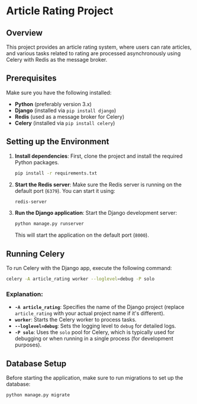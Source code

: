 # Article Rating Project

## Overview

This project provides an article rating system, where users can rate articles, and various tasks related to rating are processed asynchronously using Celery with Redis as the message broker.

## Prerequisites

Make sure you have the following installed:

- **Python** (preferably version 3.x)
- **Django** (installed via `pip install django`)
- **Redis** (used as a message broker for Celery)
- **Celery** (installed via `pip install celery`)

## Setting up the Environment

1. **Install dependencies**:
   First, clone the project and install the required Python packages.
   ```bash
   pip install -r requirements.txt
   ```

2. **Start the Redis server**:
   Make sure the Redis server is running on the default port (`6379`).
   You can start it using:
   ```bash
   redis-server
   ```

3. **Run the Django application**:
   Start the Django development server:
   ```bash
   python manage.py runserver
   ```
   This will start the application on the default port (`8000`).

## Running Celery

To run Celery with the Django app, execute the following command:

```bash
celery -A article_rating worker --loglevel=debug -P solo
```

### Explanation:
- **`-A article_rating`**: Specifies the name of the Django project (replace `article_rating` with your actual project name if it's different).
- **`worker`**: Starts the Celery worker to process tasks.
- **`--loglevel=debug`**: Sets the logging level to `debug` for detailed logs.
- **`-P solo`**: Uses the `solo` pool for Celery, which is typically used for debugging or when running in a single process (for development purposes).

## Database Setup

Before starting the application, make sure to run migrations to set up the database:

```bash
python manage.py migrate
```
